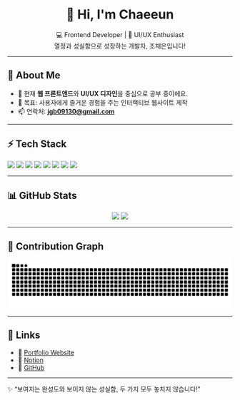 <h1 align="center">👋 Hi, I'm Chaeeun</h1>
<p align="center">
  💻 Frontend Developer | 🎨 UI/UX Enthusiast <br/>
  열정과 성실함으로 성장하는 개발자, 조채은입니다!
</p>

---

## 🚀 About Me
- 🌱 현재 **웹 프론트엔드**와 **UI/UX 디자인**을 중심으로 공부 중이에요.  
- 🎯 목표: 사용자에게 즐거운 경험을 주는 인터랙티브 웹사이트 제작  
- 📫 연락처: **jgb09130@gmail.com**

---

## ⚡ Tech Stack
<p>
  <!-- 언어 -->
  <img src="https://img.shields.io/badge/HTML5-E34F26?style=for-the-badge&logo=html5&logoColor=white"/>
  <img src="https://img.shields.io/badge/CSS3-1572B6?style=for-the-badge&logo=css3&logoColor=white"/>
  <img src="https://img.shields.io/badge/JavaScript-F7DF1E?style=for-the-badge&logo=javascript&logoColor=black"/>
  <img src="https://img.shields.io/badge/Python-3776AB?style=for-the-badge&logo=python&logoColor=white"/>
  
  <!-- 툴 -->
  <img src="https://img.shields.io/badge/Figma-F24E1E?style=for-the-badge&logo=figma&logoColor=white"/>
  <img src="https://img.shields.io/badge/Adobe%20Photoshop-31A8FF?style=for-the-badge&logo=adobephotoshop&logoColor=white"/>
  <img src="https://img.shields.io/badge/Adobe%20Illustrator-FF9A00?style=for-the-badge&logo=adobeillustrator&logoColor=white"/>
  <img src="https://img.shields.io/badge/GitHub-181717?style=for-the-badge&logo=github&logoColor=white"/>
</p>

---

## 📊 GitHub Stats
<p align="center">
  <img src="https://github-readme-stats.vercel.app/api?username=ouo4025&show_icons=true&theme=radical" height="160px"/>
  <img src="https://github-readme-stats.vercel.app/api/top-langs/?username=ouo4025&layout=compact&theme=tokyonight" height="160px"/>
</p>

---

## 🐍 Contribution Graph
<p align="center">
  <img src="https://github.com/ouo4025/ouo4025/blob/output/github-contribution-grid-snake.svg" alt="snake animation"/>
</p>

---

## 🔗 Links
- 💼 [Portfolio Website](https://www.chaeeun.net)  
- 📒 [Notion](https://www.notion.so/19fc035d655d80fca229e63fdc51a737?v=19fc035d655d818da09c000c512252ca)  
- 🐙 [GitHub](https://github.com/ouo4025)  

---
✨ “보여지는 완성도와 보이지 않는 성실함, 두 가지 모두 놓치지 않습니다!”
